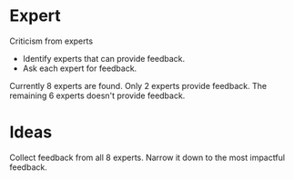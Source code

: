 # Expert

Criticism from experts

- Identify experts that can provide feedback.
- Ask each expert for feedback.

Currently 8 experts are found.
Only 2 experts provide feedback.
The remaining 6 experts doesn't provide feedback.

# Ideas

Collect feedback from all 8 experts.
Narrow it down to the most impactful feedback.

